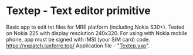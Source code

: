# Textep - Text editor primitive
Basic app to edit txt files for MRE platform (including Nokia S30+). Tested on Nokia 225 with display resolution 240x320. For using with Nokia mobile phone, app must be signed with IMSI (your SIM card) code. https://vxpatch.luxferre.top/
Application file - "[Textep.vxp](https://github.com/RDZDX/photop/blob/main/Textep.vxp?raw=true)".
